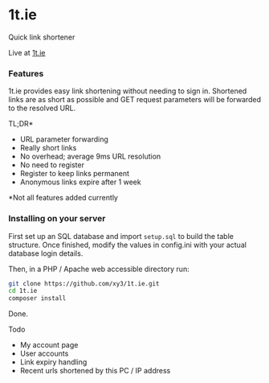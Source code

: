 # 1t.ie
Quick link shortener

Live at [1t.ie](https://1t.ie)

### Features

1t.ie provides easy link shortening without needing to sign in. 
Shortened links are as short as possible and GET request parameters will be forwarded
to the resolved URL.

TL;DR*

- URL parameter forwarding
- Really short links
- No overhead; average 9ms URL resolution  
- No need to register
- Register to keep links permanent
- Anonymous links expire after 1 week

\*Not all features added currently  


### Installing on your server

First set up an SQL database and import `setup.sql` to build the table structure.
Once finished, modify the values in config.ini with your actual database login details.

Then, in a PHP / Apache web accessible directory run:
```bash
git clone https://github.com/xy3/1t.ie.git
cd 1t.ie
composer install
```

Done.

Todo
- My account page
- User accounts
- Link expiry handling
- Recent urls shortened by this PC / IP address

